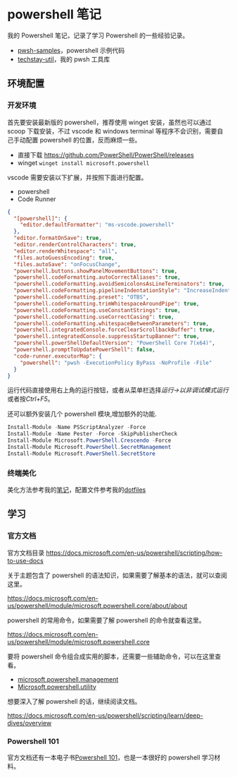 # powershell 笔记

我的 Powershell 笔记，记录了学习 Powershell 的一些经验记录。

- [pwsh-samples](./pwsh-samples/README.md)，powershell 示例代码
- [techstay-util](./techstay-utils/README.md)，我的 pwsh 工具库

## 环境配置

### 开发环境

首先要安装最新版的 powershell，推荐使用 winget 安装，虽然也可以通过 scoop 下载安装，不过 vscode 和 windows terminal 等程序不会识别，需要自己手动配置 powershell 的位置，反而麻烦一些。

- 直接下载 <https://github.com/PowerShell/PowerShell/releases>
- winget `winget install microsoft.powershell`

vscode 需要安装以下扩展，并按照下面进行配置。

- powershell
- Code Runner

```json
{
  "[powershell]": {
    "editor.defaultFormatter": "ms-vscode.powershell"
  },
  "editor.formatOnSave": true,
  "editor.renderControlCharacters": true,
  "editor.renderWhitespace": "all",
  "files.autoGuessEncoding": true,
  "files.autoSave": "onFocusChange",
  "powershell.buttons.showPanelMovementButtons": true,
  "powershell.codeFormatting.autoCorrectAliases": true,
  "powershell.codeFormatting.avoidSemicolonsAsLineTerminators": true,
  "powershell.codeFormatting.pipelineIndentationStyle": "IncreaseIndentationAfterEveryPipeline",
  "powershell.codeFormatting.preset": "OTBS",
  "powershell.codeFormatting.trimWhitespaceAroundPipe": true,
  "powershell.codeFormatting.useConstantStrings": true,
  "powershell.codeFormatting.useCorrectCasing": true,
  "powershell.codeFormatting.whitespaceBetweenParameters": true,
  "powershell.integratedConsole.forceClearScrollbackBuffer": true,
  "powershell.integratedConsole.suppressStartupBanner": true,
  "powershell.powerShellDefaultVersion": "PowerShell Core 7(x64)",
  "powershell.promptToUpdatePowerShell": false,
  "code-runner.executorMap": {
    "powershell": "pwsh -ExecutionPolicy ByPass -NoProfile -File"
  }
}
```

运行代码直接使用右上角的运行按钮，或者从菜单栏选择*运行->以非调试模式运行*或者按*Ctrl+F5*。

还可以额外安装几个 powershell 模块,增加额外的功能.

```powershell
Install-Module -Name PSScriptAnalyzer -Force
Install-Module -Name Pester -Force -SkipPublisherCheck
Install-Module Microsoft.PowerShell.Crescendo -Force
Install-Module Microsoft.PowerShell.SecretManagement
Install-Module Microsoft.PowerShell.SecretStore
```

### 终端美化

美化方法参考我的[笔记](https://studynotes.techstay.tech/notes/windows/WindowsTerminalExperience.html)，配置文件参考我的[dotfiles](https://github.com/techstay/dotfiles-windows/blob/main/Documents/PowerShell/Microsoft.PowerShell_profile.ps1)

## 学习

### 官方文档

官方文档目录 <https://docs.microsoft.com/en-us/powershell/scripting/how-to-use-docs>

关于主题包含了 powershell 的语法知识，如果需要了解基本的语法，就可以查阅这里。

<https://docs.microsoft.com/en-us/powershell/module/microsoft.powershell.core/about/about>

powershell 的常用命令，如果需要了解 powershell 的命令就查看这里。

<https://docs.microsoft.com/en-us/powershell/module/microsoft.powershell.core>

要将 powershell 命令组合成实用的脚本，还需要一些辅助命令，可以在这里查看。

- [microsoft.powershell.management](https://docs.microsoft.com/en-us/powershell/module/microsoft.powershell.management/)
- [Microsoft.powershell.utility](https://docs.microsoft.com/en-us/powershell/module/microsoft.powershell.utility/)

想要深入了解 powershell 的话，继续阅读文档。

<https://docs.microsoft.com/en-us/powershell/scripting/learn/deep-dives/overview>

### Powershell 101

官方文档还有一本电子书[Powershell 101](https://docs.microsoft.com/en-us/powershell/scripting/learn/ps101/00-introduction)，也是一本很好的 powershell 学习材料。
